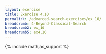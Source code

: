 ```yaml
---
layout: exercise
title: Exercise 4.10
permalink: /advanced-search-exercises/ex_10/
breadcrumb: 4-Beyond-Classical-Search
breadcrumb2: ex_10
breadcrumb5: ex4.10
---
```


{% include mathjax_support %}


